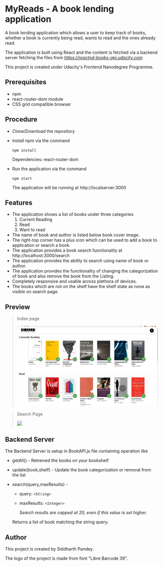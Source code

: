 # **MyReads - A book lending application**	

A book lending application which allows a user to keep track of books, whether a book is currently being read, wants to read and the ones already read.

The application is built using React and the content is fetched via a backend server fetching the files from *https://reactnd-books-api.udacity.com*

This project is created under Udacity's Frontend Nanodegree Programme.



## Prerequisites

- npm
- react-router-dom module
- CSS grid compatible browser



## Procedure

- Clone/Download the repository 

- Install npm via the command

  `npm install`

  Dependencies: react-router-dom

- Run the application via the command

  `npm start`

  The application will be running at http://localserver:3000

## Features

- The application shows a list of books under three categories 
  1. Current Reading
  2. Read
  3. Want to read
- The name of book and author is listed below book cover image.
- The right-top corner has a plus icon which can be used to add a book to application or search a book.
- The application provides a book search functionality at http://localhost:3000/search
- The application provides the ability to search using name of book or author.
- The application provides the functionality of changing the categorization of book and also remove the book from the Listing.
- Completely responsive and usable across plethora of devices. 
- The books which are not on the shelf have the shelf state as none as visible on search page.

## Preview

> Index page
>
> ![Index Page](Screenshots\Front-Page.png)

> Search Page
>
> ![](E:\Coding\Udacity\FrontEnd\myreads-siddharth\Screenshots\Search-Page.png)

## Backend Server

The Backend Server is setup in BookAPI.js file containing operation like

- getAll() - Retreived the books on your bookshelf

- update(book,shelf) - Update the book categorization or removal from the list

- search(query,maxResults) -

  - query: `<String>`

  - maxResults: `<Integer>`

    *Search results are capped at 20, even if this value is set higher.*

  Returns a list of book matching the string query.


## Author

This project is created by Siddharth Pandey.

The logo of the project is made from font "Libre Barcode 39". 

